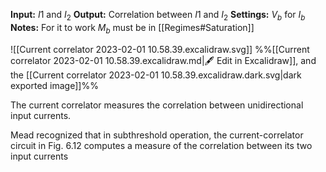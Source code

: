 
**Input:** $I1$ and $I_{2}$
**Output:** Correlation between $I1$ and $I_{2}$
**Settings:** $V_{b}$ for $I_{b}$
**Notes:** For it to work $M_{b}$ must be in [[Regimes#Saturation]]

![[Current correlator 2023-02-01 10.58.39.excalidraw.svg]]
%%[[Current correlator 2023-02-01 10.58.39.excalidraw.md|🖋 Edit in Excalidraw]], and the [[Current correlator 2023-02-01 10.58.39.excalidraw.dark.svg|dark exported image]]%%


The current correlator measures the correlation between unidirectional input currents.

Mead recognized that in subthreshold operation, the current-correlator circuit in Fig. 6.12 computes a measure of the correlation between its two input currents